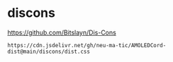 # discons

https://github.com/Bitslayn/Dis-Cons

```
https://cdn.jsdelivr.net/gh/neu-ma-tic/AMOLEDCord-dist@main/discons/dist.css
```
